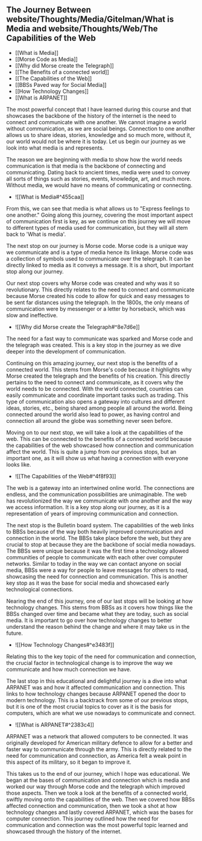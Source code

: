 ## The Journey Between website/Thoughts/Media/Gitelman/What is Media and website/Thoughts/Web/The Capabilities of the Web
- [[What is Media]]
- [[Morse Code as Media]]
- [[Why did Morse create the Telegraph]]
- [[The Benefits of a connected world]]
- [[The Capabilities of the Web]]
- [[BBSs Paved way for Social Media]]
- [[How Technology Changes]]
- [[What is ARPANET]]

The most powerful concept that I have learned during this course and that showcases the backbone of the history of the internet is the need to connect and communicate with one another. We cannot imagine a world without communication, as we are social beings. Connection to one another allows us to share ideas, stories, knowledge and so much more, without it, our world would not be where it is today. Let us begin our journey as we look into what media is and represents.

The reason we are beginning with media to show how the world needs communication is that media is the backbone of connecting and communicating. Dating back to ancient times, media were used to convey all sorts of things such as stories, events, knowledge, art, and much more. Without media, we would have no means of communicating or connecting.

- ![[What is Media#^455caa]]

From this, we can see that media is what allows us to "Express feelings to one another." Going along this journey, covering the most important aspect of communication first is key, as we continue on this journey we will move to different types of media used for communication, but they will all stem back to 'What is media'. 

The next stop on our journey is Morse code. Morse code is a unique way we communicate and is a type of media hence its linkage. Morse code was a collection of symbols used to communicate over the telegraph. It can be directly linked to media as it conveys a message. It is a short, but important stop along our journey. 

Our next stop covers why Morse code was created and why was it so revolutionary. This directly relates to the need to connect and communicate because Morse created his code to allow for quick and easy messages to be sent far distances using the telegraph.  In the 1800s, the only means of communication were by messenger or a letter by horseback, which was slow and ineffective. 

- ![[Why did Morse create the Telegraph#^8e7d6e]]

The need for a fast way to communicate was sparked and Morse code and the telegraph was created. This is a key stop in the journey as we dive deeper into the development of communication.

Continuing on this amazing journey, our next stop is the benefits of a connected world. This stems from Morse's code because it highlights why Morse created the telegraph and the benefits of his creation. This directly pertains to the need to connect and communicate, as it covers why the world needs to be connected. With the world connected, countries can easily communicate and coordinate important tasks such as trading. This type of communication also opens a gateway into cultures and different ideas, stories, etc., being shared among people all around the world. Being connected around the world also lead to power, as having control and connection all around the globe was something never seen before.

Moving on to our next stop, we will take a look at the capabilities of the web. This can be connected to the benefits of a connected world because the capabilities of the web showcased how connection and communication affect the world. This is quite a jump from our previous stops, but an important one, as it will show us what having a connection with everyone looks like.

- ![[The Capabilities of the Web#^4f8f93]]

The web is a gateway into an intertwined online world. The connections are endless, and the communication possibilities are unimaginable. The web has revolutionized the way we communicate with one another and the way we access information. It is a key stop along our journey, as it is a representation of years of improving communication and connection.

The next stop is the Bulletin board system. The capabilities of the web links to BBSs because of the way both heavily improved communication and connection in the world. The BBSs take place before the web, but they are crucial to stop at because they are the backbone of social media nowadays. The BBSs were unique because it was the first time a technology allowed communities of people to communicate with each other over computer networks. Similar to today in the way we can contact anyone on social media, BBSs were a way for people to leave messages for others to read, showcasing the need for connection and communication. This is another key stop as it was the base for social media and showcased early technological connections.

Nearing the end of this journey, one of our last stops will be looking at how technology changes. This stems from BBSs as it covers how things like the BBSs changed over time and became what they are today, such as social media. It is important to go over how technology changes to better understand the reason behind the change and where it may take us in the future.

- ![[How Technology Changes#^e3483f]]

Relating this to the key topic of the need for communication and connection, the crucial factor in technological change is to improve the way we communicate and how much connection we have.

The last stop in this educational and delightful journey is a dive into what ARPANET was and how it affected communication and connection. This links to how technology changes because ARPANET opened the door to modern technology. This is a backtrack from some of our previous stops, but it is one of the most crucial topics to cover as it is the basis for computers, which are what we use nowadays to communicate and connect.

- ![[What is ARPANET#^2383c4]]

ARPANET was a network that allowed computers to be connected. It was originally developed for American military defence to allow for a better and faster way to communicate through the army. This is directly related to the need for communication and connection, as America felt a weak point in this aspect of its military, so it began to improve it.

This takes us to the end of our journey, which I hope was educational. We began at the bases of communication and connection which is media and worked our way through Morse code and the telegraph which improved those aspects. Then we took a look at the benefits of a connected world, swiftly moving onto the capabilities of the web. Then we covered how BBSs affected connection and communication, then we took a shot at how technology changes and lastly covered ARPANET, which was the bases for computer connection. This journey outlined how the need for communication and connection was the most powerful topic learned and showcased through the history of the internet.